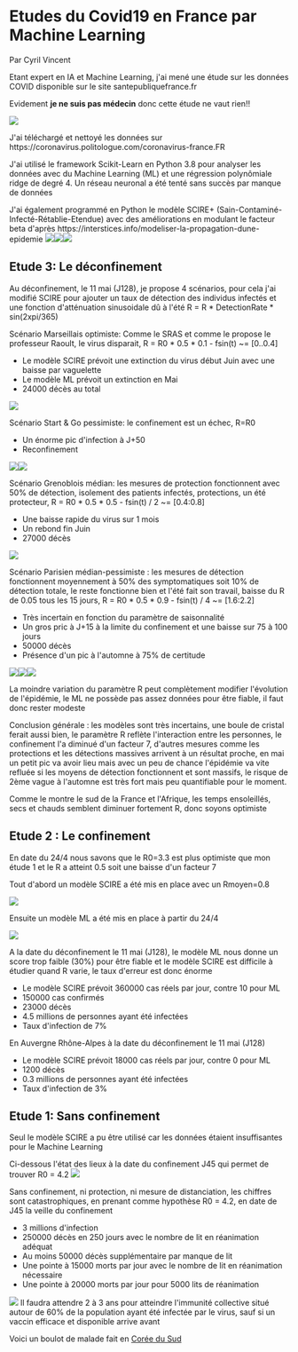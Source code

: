 <h1>Etudes du Covid19 en France par Machine Learning</h1>
<p>Par Cyril Vincent</p>
<p>Etant expert en IA et Machine Learning, j'ai mené une étude sur les données COVID disponible sur le site santepubliquefrance.fr</p>
<p>Evidement <b>je ne suis pas médecin</b> donc cette étude ne vaut rien!!</p>
<img src="data/giphy.gif"/>
<p>J'ai téléchargé et nettoyé les données sur https://coronavirus.politologue.com/coronavirus-france.FR </p>
<p>J'ai utilisé le framework Scikit-Learn en Python 3.8 pour analyser les données avec du Machine Learning (ML) et une régression polynômiale ridge de degré 4. Un réseau neuronal a été tenté sans succès par manque de données</p>
<p>J'ai également programmé en Python le modèle SCIRE+ (Sain-Contaminé-Infecté-Rétablie-Etendue) avec des améliorations en modulant le facteur beta d'après https://interstices.info/modeliser-la-propagation-dune-epidemie
<img src="data/scir.png"><img src="https://scikit-learn.org/stable/_static/scikit-learn-logo-small.png"><img src="https://www.python.org/static/img/python-logo@2x.png">
<h2>Etude 3: Le déconfinement</h2>
<p>Au déconfinement, le 11 mai (J128), je propose 4 scénarios, pour cela j'ai modifié SCIRE pour ajouter un taux de détection des individus infectés et une fonction d'atténuation sinusoidale dû à l'été R = R * DetectionRate * sin(2xpi/365)
<p>Scénario Marseillais optimiste: Comme le SRAS et comme le propose le professeur Raoult, le virus disparait, R = R0 * 0.5 * 0.1 - fsin(t) ~= [0..0.4]
    <ul>
        <li>Le modèle SCIRE prévoit une extinction du virus début Juin avec une baisse par vaguelette</li>
        <li>Le modèle ML prévoit un extinction en Mai</li>
        <li>24000 décès au total</li>
    </ul>
    <img src="data/figured1.png">
<p>Scénario Start & Go pessimiste: le confinement est un échec, R=R0
    <ul>
        <li>Un énorme pic d'infection à J+50</li>
        <li>Reconfinement</li>
    </ul>
    <img src="data/figured2.png"><img src="data/figureml.png">
<p>Scénario Grenoblois médian: les mesures de protection fonctionnent avec 50% de détection, isolement des patients infectés, protections, un été protecteur, R = R0 * 0.5 * 0.5 - fsin(t) / 2 ~= [0.4:0.8]
    <ul>
        <li>Une baisse rapide du virus sur 1 mois</li>
        <li>Un rebond fin Juin</li>
        <li>27000 décès</li>
    </ul>
    <img src="data/figured3.png">
<p>Scénario Parisien médian-pessimiste : les mesures de détection fonctionnent moyennement à 50% des symptomatiques soit 10% de détection totale, le reste fonctionne bien et l'été fait son travail, baisse du R de 0.05 tous les 15 jours, R = R0 * 0.5 * 0.9 - fsin(t) / 4 ~= [1.6:2.2]
    <ul>
        <li>Très incertain en fonction du paramètre de saisonnalité</li>
        <li>Un gros pric à J+15 à la limite du confinement et une baisse sur 75 à 100 jours</li>
        <li>50000 décès</li>
        <li>Présence d'un pic à l'automne à 75% de certitude</li>
    </ul>
    <img src="data/figured4.png"><img src="data/figured42.png"><img src="data/figured43.png">
<p>La moindre variation du paramètre R peut complètement modifier l'évolution de l'épidémie, le ML ne possède pas assez données pour être fiable, il faut donc rester modeste</p>
<p>Conclusion générale : les modèles sont très incertains, une boule de cristal ferait aussi bien, le paramètre R reflète l'interaction entre les personnes, le confinement l'a diminué d'un facteur 7, d'autres mesures comme les protections et les détections massives arrivent à un résultat proche, en mai un petit pic va avoir lieu mais avec un peu de chance l'épidémie va vite refluée si les moyens de détection fonctionnent et sont massifs, le risque de 2ème vague à l'automne est très fort mais peu quantifiable pour le moment.</p>
<p>Comme le montre le sud de la France et l'Afrique, les temps ensoleillés, secs et chauds semblent diminuer fortement R, donc soyons optimiste</p>

<h2>Etude 2 : Le confinement</h2>
<p>En date du 24/4 nous savons que le R0=3.3 est plus optimiste que mon étude 1 et le R a atteint 0.5 soit une baisse d'un facteur 7</p>
<p>Tout d'abord un modèle SCIRE a été mis en place avec un Rmoyen=0.8</p>
<img src="data/figurec.png">
<p>Ensuite un modèle ML a été mis en place à partir du 24/4</p>
<img src="data/figure.png">
<p>A la date du déconfinement le 11 mai (J128), le modèle ML nous donne un score trop faible (30%) pour être fiable et le modèle SCIRE est difficile à étudier quand R varie, le taux d'erreur est donc énorme</p>
<ul>
    <li>Le modèle SCIRE prévoit 360000 cas réels par jour, contre 10 pour ML</li>
    <li>150000 cas confirmés</li>
    <li>23000 décès</li>
    <li>4.5 millions de personnes ayant été infectées</li>
    <li>Taux d'infection de 7%</li>
</ul>
<p>En Auvergne Rhône-Alpes à la date du déconfinement le 11 mai (J128)
<ul>
    <li>Le modèle SCIRE prévoit 18000 cas réels par jour, contre 0 pour ML</li>
    <li>1200 décès</li>
    <li>0.3 millions de personnes ayant été infectées</li>
    <li>Taux d'infection de 3%</li>
</ul>


<h2>Etude 1: Sans confinement</h2>
<p>Seul le modèle SCIRE a pu être utilisé car les données étaient insuffisantes pour le Machine Learning</p>
<p>Ci-dessous l'état des lieux à la date du confinement J45 qui permet de trouver R0 = 4.2
<img src="data/figure45.png">
<p>Sans confinement, ni protection, ni mesure de distanciation, les chiffres sont catastrophiques, en prenant comme hypothèse R0 = 4.2, en date de J45 la veille du confinement
<ul>
    <li>3 millions d'infection</li>
    <li>250000 décès en 250 jours avec le nombre de lit en réanimation adéquat</li>
    <li>Au moins 50000 décès supplémentaire par manque de lit</li>
    <li>Une pointe à 15000 morts par jour avec le nombre de lit en réanimation nécessaire</li>
    <li>Une pointe à 20000 morts par jour pour 5000 lits de réanimation</li>
</ul>
<img src="data/figure250.png">
Il faudra attendre 2 à 3 ans pour atteindre l'immunité collective situé autour de 60% de la population ayant été infectée par le virus, sauf si un vaccin efficace et disponible arrive avant

Voici un boulot de malade fait en <a href="https://www.kaggle.com/vanshjatana/machine-learning-and-time-series">Corée du Sud</a>
  


